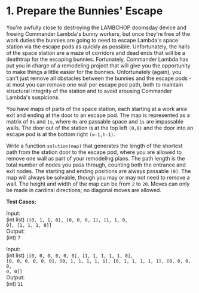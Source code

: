 # 1. Prepare the Bunnies' Escape

You're awfully close to destroying the LAMBCHOP doomsday device and freeing Commander Lambda's bunny workers, but once they're free of the work duties the bunnies are going to need to escape Lambda's space station via the escape pods as quickly as possible. Unfortunately, the halls of the space station are a maze of corridors and dead ends that will be a deathtrap for the escaping bunnies. Fortunately, Commander Lambda has put you in charge of a remodeling project that will give you the opportunity to make things a little easier for the bunnies. Unfortunately (again), you can't just remove all obstacles between the bunnies and the escape pods - at most you can remove one wall per escape pod path, both to maintain structural integrity of the station and to avoid arousing Commander Lambda's suspicions. 

You have maps of parts of the space station, each starting at a work area exit and ending at the door to an escape pod. The map is represented as a matrix of <code>0s</code> and <code>1s</code>, where <code>0s</code> are passable space and <code>1s</code> are impassable walls. The door out of the station is at the top left <code>(0,0)</code> and the door into an escape pod is at the bottom right <code>(w-1,h-1)</code>. 

Write a function <code>solution(map)</code> that generates the length of the shortest path from the station door to the escape pod, where you are allowed to remove one wall as part of your remodeling plans. The path length is the total number of nodes you pass through, counting both the entrance and exit nodes. The starting and ending positions are always passable <code>(0)</code>. The map will always be solvable, though you may or may not need to remove a wall. The height and width of the map can be from <code>2</code> to <code>20</code>. Moves can only be made in cardinal directions; no diagonal moves are allowed.

**Test Cases:** 

Input: <br>
(int list) <code>[[0, 1, 1, 0], [0, 0, 0, 1], [1, 1, 0, 0], [1, 1, 1, 0]]</code> <br>
Output: <br>
    (int) <code>7</code>

Input: <br>
(int list) <code>[[0, 0, 0, 0, 0, 0], [1, 1, 1, 1, 1, 0], [0, 0, 0, 0, 0, 0], [0, 1, 1, 1, 1, 1], [0, 1, 1, 1, 1, 1], [0, 0, 0, 0, 0, 0]]</code> <br>
Output: <br>
    (int) <code>11</code>


